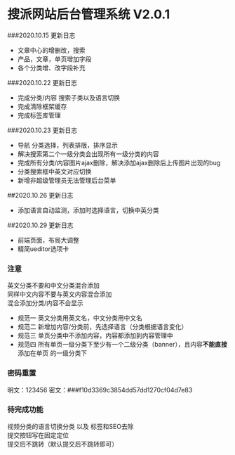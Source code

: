 搜派网站后台管理系统 V2.0.1
===============
###2020.10.15 更新日志
* 文章中心的增删改，搜索
* 产品，文章，单页增加字段
* 各个分类增、改字段补充

###2020.10.22 更新日志
* 完成分类/内容 搜索子类以及语言切换
* 完成清除框架缓存
* 完成标签库管理

###2020.10.23 更新日志
* 导航 分类选择，列表排版，排序显示
* 解决搜索第二个一级分类会出现所有一级分类的内容
* 完成所有分类/内容图片ajax删除，解决添加ajax删除后上传图片出现的bug
* 分类搜索框中英文对应切换
* 新增非超级管理员无法管理后台菜单

##2020.10.26 更新日志
* 添加语言自动监测，添加时选择语言，切换中英分类

##2020.10.29 更新日志
* 前端页面，布局大调整
* 精简ueditor选项卡

### 注意
英文分类不要和中文分类混合添加    
同样中文内容不要与英文内容混合添加    
混合添加分类/内容不会显示
* 规范一 英文分类用英文名，中文分类用中文名
* 规范二 新增加内容/分类前，先选择语言（分类根据语言变化） 
* 规范三 单页分类中不添加内容，内容都添加到内容管理中
* 规范四 所有单页一级分类下至少有一个二级分类（banner），且内容**不能直接**添加在单页 的一级分类下

### 密码重置
明文：123456
密文：###f10d3369c3854dd57dd1270cf04d7e83

### 待完成功能
视频分类的语言切换分类 以及 标签和SEO去除      
提交按钮写在固定定位     
提交后不跳转（默认提交后不跳转即可）

